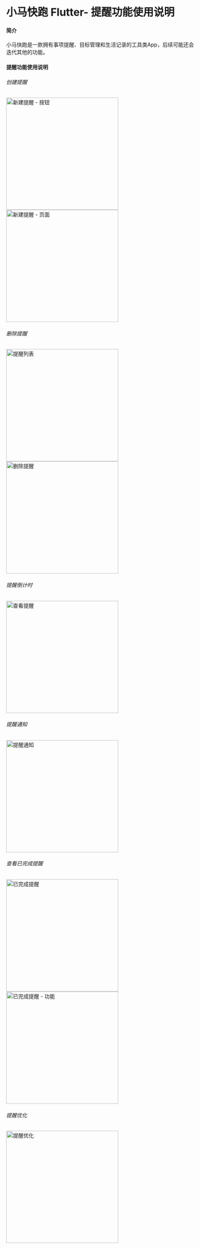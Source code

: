 # 小马快跑 Flutter- 提醒功能使用说明

#### 简介

小马快跑是一款拥有事项提醒、目标管理和生活记录的工具类App，后续可能还会迭代其他的功能。

#### 提醒功能使用说明

###### 创建提醒

<img src="img/remind/新建提醒 - 按钮.jpg" alt="新建提醒 - 按钮" width="300"/><img src="img/remind/新建提醒 - 页面.jpg" alt="新建提醒 - 页面" width="300"/>

###### 删除提醒

<img src="img/remind/提醒列表.jpg" alt="提醒列表" width="300"/><img src="img/remind/删除提醒.jpg" alt="删除提醒" width="300"/>

###### 提醒倒计时

<img src="img/remind/查看提醒.jpg" alt="查看提醒" width="300"/>

###### 提醒通知

<img src="img/remind/提醒通知.jpg" alt="提醒通知" width="300"/>

###### 查看已完成提醒

<img src="img/remind/已完成提醒.jpg" alt="已完成提醒" width="300"/><img src="img/remind/已完成提醒 - 功能.jpg" alt="已完成提醒 - 功能" width="300"/>

###### 提醒优化

<img src="img/remind/提醒优化.jpg" alt="提醒优化" width="300"/>
